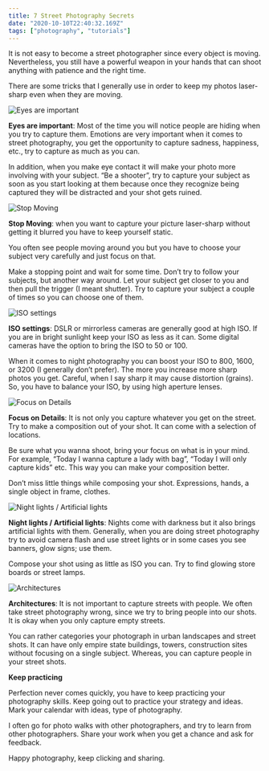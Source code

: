 ```yaml
---
title: 7 Street Photography Secrets
date: "2020-10-10T22:40:32.169Z"
tags: ["photography", "tutorials"]
---
```

It is not easy to become a street photographer since every object is moving. Nevertheless, you still have a powerful weapon in your hands that can shoot anything with patience and the right time.

There are some tricks that I generally use in order to keep my photos laser-sharp even when they are moving.

![Eyes are important](./old-lady.jpeg)

**Eyes are important**: Most of the time you will notice people are hiding when you try to capture them. Emotions are very important when it comes to street photography, you get the opportunity to capture sadness, happiness, etc., try to capture as much as you can.

In addition, when you make eye contact it will make your photo more involving with your subject. “Be a shooter”, try to capture your subject as soon as you start looking at them because once they recognize being captured they will be distracted and your shot gets ruined.


![Stop Moving](./stop-moving.jpeg)

**Stop Moving**: when you want to capture your picture laser-sharp without getting it blurred you have to keep yourself static.

You often see people moving around you but you have to choose your subject very carefully and just focus on that.

Make a stopping point and wait for some time. Don’t try to follow your subjects, but another way around. Let your subject get closer to you and then pull the trigger (I meant shutter). Try to capture your subject a couple of times so you can choose one of them.


![ISO settings](./iso-settings.jpeg)

**ISO settings**: DSLR or mirrorless cameras are generally good at high ISO. If you are in bright sunlight keep your ISO as less as it can. Some digital cameras have the option to bring the ISO to 50 or 100.

When it comes to night photography you can boost your ISO to 800, 1600, or 3200 (I generally don’t prefer). The more you increase more sharp photos you get. Careful, when I say sharp it may cause distortion (grains). So, you have to balance your ISO, by using high aperture lenses.


![Focus on Details](./focus-on-details.jpeg)

**Focus on Details**: It is not only you capture whatever you get on the street. Try to make a composition out of your shot. It can come with a selection of locations.

Be sure what you wanna shoot, bring your focus on what is in your mind. For example, “Today I wanna capture a lady with bag”, “Today I will only capture kids” etc. This way you can make your composition better.

Don’t miss little things while composing your shot. Expressions, hands, a single object in frame, clothes.


![Night lights / Artificial lights](./night-lights.jpeg)

**Night lights / Artificial lights**: Nights come with darkness but it also brings artificial lights with them. Generally, when you are doing street photography try to avoid camera flash and use street lights or in some cases you see banners, glow signs; use them.

Compose your shot using as little as ISO you can. Try to find glowing store boards or street lamps.


![Architectures](./architectures.jpeg)

**Architectures**: It is not important to capture streets with people. We often take street photography wrong, since we try to bring people into our shots. It is okay when you only capture empty streets.

You can rather categories your photograph in urban landscapes and street shots. It can have only empire state buildings, towers, construction sites without focusing on a single subject. Whereas, you can capture people in your street shots.

**Keep practicing**

Perfection never comes quickly, you have to keep practicing your photography skills. Keep going out to practice your strategy and ideas. Mark your calendar with ideas, type of photography.

I often go for photo walks with other photographers, and try to learn from other photographers. Share your work when you get a chance and ask for feedback.

Happy photography, keep clicking and sharing.
